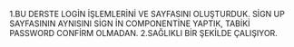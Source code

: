 1.BU DERSTE LOGİN İŞLEMLERİNİ VE SAYFASINI OLUŞTURDUK. SİGN UP SAYFASININ AYNISINI SİGN İN COMPONENTİNE YAPTIK, TABİKİ PASSWORD CONFİRM OLMADAN.
2.SAĞLIKLI BİR ŞEKİLDE ÇALIŞIYOR.
